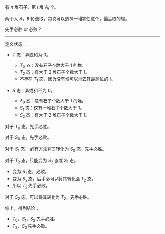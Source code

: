 有 $n$ 堆石子，第 $i$ 堆 $A_i$ 个。

两个人 $A$，$B$ 轮流取，每次可以选择一堆拿任意个，最后取的输。

先手必胜 or 必败？

---

定义状态 ：

+ $T$ 态：异或和为 $0$。
    + $T_0$ 态：没有石子个数大于 $1$ 的堆。
    + $T_2$ 态：有大于 $2$ 堆石子个数大于 $1$。 
    + 不存在 $T_1$ 态，因为没有堆可以消去其最高位的 $1$。

+ $S$ 态：异或和不为 $0$。
    + $S_0$ 态：没有石子个数大于 $1$ 的堆。
    + $S_1$ 态：仅有一堆石子个数大于 $1$。
    + $S_2$ 态：有大于 $2$ 堆石子个数大于 $1$。



对于 $T_0$ 态，先手必胜。

对于 $S_0$ 态，先手必败。

对于 $S_1$ 态， 必有方法将其转化为 $S_0$ 态，先手必胜。

对于 $T_2$ 态，只能变为 $S_2$ 态或 $S_1$ 态。

+ 变为 $S_1$ 态，必败。
+ 变为 $S_2$ 态，后手必可以将其转化会 $T_2$ 态。
+ 所以 $T_2$ 先手必败。

对于 $S_2$ 态，可以将其转化为 $T_2$，先手必胜。



综上，得到结论：

+ $T_0$，$S_1$，$S_2$ 先手必胜。
+ $T_2$，$S_0$ 先手必败。

